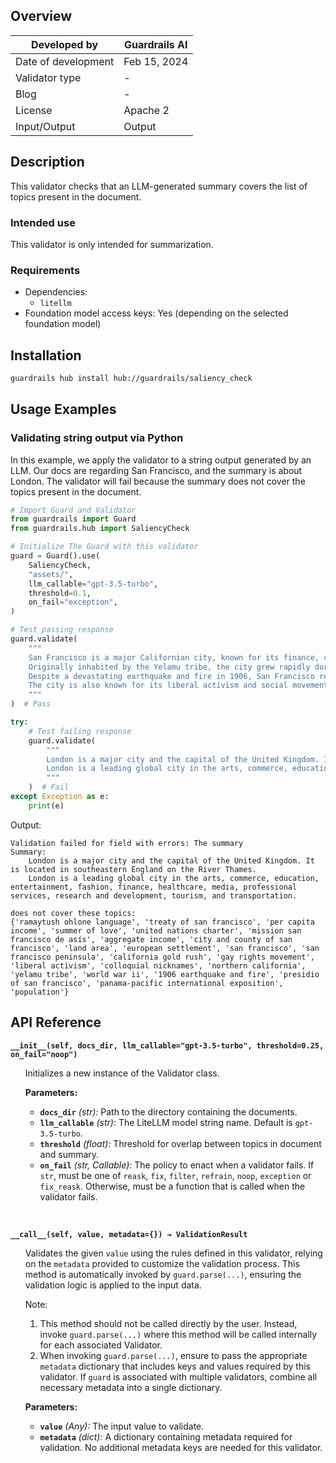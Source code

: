 ## Overview

| Developed by | Guardrails AI |
| --- | --- |
| Date of development | Feb 15, 2024 |
| Validator type | - |
| Blog | - |
| License | Apache 2 |
| Input/Output | Output |

## Description

This validator checks that an LLM-generated summary covers the list of topics present in the document.

### Intended use

This validator is only intended for summarization. 

### Requirements
- Dependencies:
    * `litellm`
- Foundation model access keys: Yes (depending on the selected foundation model)

## Installation

```bash
guardrails hub install hub://guardrails/saliency_check
```

## Usage Examples

### Validating string output via Python

In this example, we apply the validator to a string output generated by an LLM.
Our docs are regarding San Francisco, and the summary is about London. The validator will fail because the summary does not cover the topics present in the document.

```python
# Import Guard and Validator
from guardrails import Guard
from guardrails.hub import SaliencyCheck

# Initialize The Guard with this validator
guard = Guard().use(
    SaliencyCheck,
    "assets/",
    llm_callable="gpt-3.5-turbo",
    threshold=0.1,
    on_fail="exception",
)

# Test passing response
guard.validate(
    """
    San Francisco is a major Californian city, known for its finance, culture, and density. 
    Originally inhabited by the Yelamu tribe, the city grew rapidly during the Gold Rush and became a major West Coast port. 
    Despite a devastating earthquake and fire in 1906, San Francisco rebuilt and played significant roles in World War II and international relations. 
    The city is also known for its liberal activism and social movements.
    """
)  # Pass

try:
    # Test failing response
    guard.validate(
        """
        London is a major city and the capital of the United Kingdom. It is located in southeastern England on the River Thames.
        London is a leading global city in the arts, commerce, education, entertainment, fashion, finance, healthcare, media, professional services, research and development, tourism, and transportation.
        """
    )  # Fail
except Exception as e:
    print(e)
```
Output:
```console
Validation failed for field with errors: The summary 
Summary: 
    London is a major city and the capital of the United Kingdom. It is located in southeastern England on the River Thames.
    London is a leading global city in the arts, commerce, education, entertainment, fashion, finance, healthcare, media, professional services, research and development, tourism, and transportation.
        
does not cover these topics:
{'ramaytush ohlone language', 'treaty of san francisco', 'per capita income', 'summer of love', 'united nations charter', 'mission san francisco de asís', 'aggregate income', 'city and county of san francisco', 'land area', 'european settlement', 'san francisco', 'san francisco peninsula', 'california gold rush', 'gay rights movement', 'liberal activism', 'colloquial nicknames', 'northern california', 'yelamu tribe', 'world war ii', '1906 earthquake and fire', 'presidio of san francisco', 'panama-pacific international exposition', 'population'}
```

## API Reference

**`__init__(self, docs_dir, llm_callable="gpt-3.5-turbo", threshold=0.25, on_fail="noop")`**
<ul>

Initializes a new instance of the Validator class.

**Parameters:**

- **`docs_dir`** _(str):_ Path to the directory containing the documents.
- **`llm_callable`** _(str)_: The LiteLLM model string name. Default is `gpt-3.5-turbo`.
- **`threshold`** _(float):_ Threshold for overlap between topics in document and summary.
- **`on_fail`** *(str, Callable):* The policy to enact when a validator fails. If `str`, must be one of `reask`, `fix`, `filter`, `refrain`, `noop`, `exception` or `fix_reask`. Otherwise, must be a function that is called when the validator fails.

</ul>

<br>

**`__call__(self, value, metadata={}) → ValidationResult`**

<ul>

Validates the given `value` using the rules defined in this validator, relying on the `metadata` provided to customize the validation process. This method is automatically invoked by `guard.parse(...)`, ensuring the validation logic is applied to the input data.

Note:

1. This method should not be called directly by the user. Instead, invoke `guard.parse(...)` where this method will be called internally for each associated Validator.
2. When invoking `guard.parse(...)`, ensure to pass the appropriate `metadata` dictionary that includes keys and values required by this validator. If `guard` is associated with multiple validators, combine all necessary metadata into a single dictionary.

**Parameters:**

- **`value`** *(Any):* The input value to validate.
- **`metadata`** *(dict):* A dictionary containing metadata required for validation. No additional metadata keys are needed for this validator.

</ul>
